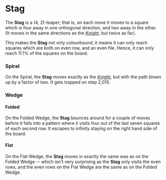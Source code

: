 # Stag

The **Stag** is a (4, 2)-leaper; that is, on each move it moves
to a square which is four away in one orthogonal direction, and
two away in the other. (It moves in the same directions as the
[*Knight*](knight.html), but twice as far).

This makes the **Stag** not only *colourbound*, it means it can
only reach squares which are both on even row, and an even file.
Hence, it can only reach 11.1% of the squares on the board.

### Spiral

On the Spiral, the **Stag** moves exactly as the [*Knight*](knight.html),
but with the path blown up by a factor of two. It gets trapped on
step 2,015.

### Wedge

#### Folded

On the Folded Wedge, the **Stag** bounces around for a couple of
moves before it falls into a pattern where it visits four out of
the last seven squares of each second row. It escapes to infinity
staying on the right hand side of the board.

#### Flat

On the Flat Wedge, the **Stag** moves in exactly the same was as
on the Folded Wedge -- which isn't very surprising as the **Stag**
only visits the even rows, and the even rows on the Flat Wedge are
the same as on the Folded Wedge.
